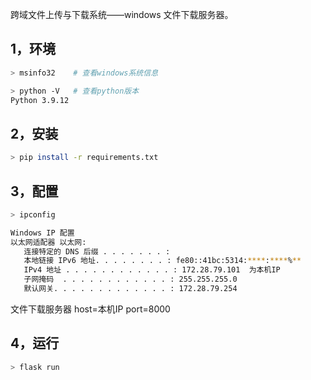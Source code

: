 跨域文件上传与下载系统——windows 文件下载服务器。

## 1，环境
```bash
> msinfo32    # 查看windows系统信息

> python -V   # 查看python版本
Python 3.9.12
```

## 2，安装
```bash
> pip install -r requirements.txt
```

## 3，配置
```bash
> ipconfig

Windows IP 配置                                                      
以太网适配器 以太网:                                                                                                          
   连接特定的 DNS 后缀 . . . . . . . :                             
   本地链接 IPv6 地址. . . . . . . . : fe80::41bc:5314:****:****%**
   IPv4 地址 . . . . . . . . . . . . : 172.28.79.101  为本机IP
   子网掩码  . . . . . . . . . . . . : 255.255.255.0
   默认网关. . . . . . . . . . . . . : 172.28.79.254
```
文件下载服务器 host=本机IP port=8000

## 4，运行
```bash
> flask run
```